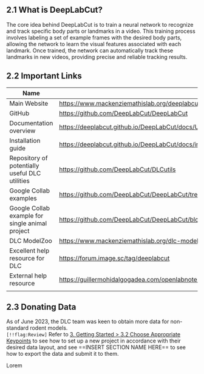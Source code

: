   
  
## 2.1 What is DeepLabCut?  
  
The core idea behind DeepLabCut is to train a neural network to recognize and track specific body parts or landmarks in a video. This training process involves labeling a set of example frames with the desired body parts, allowing the network to learn the visual features associated with each landmark. Once trained, the network can automatically track these landmarks in new videos, providing precise and reliable tracking results.  
  
## 2.2 Important Links  
  
| Name                                            | Link                                                                                                              |  
| ----------------------------------------------- | ----------------------------------------------------------------------------------------------------------------- |  
| Main Website                                    | <https://www.mackenziemathislab.org/deeplabcut-home>                                                              |  
| GitHub                                          | <https://github.com/DeepLabCut/DeepLabCut>                                                                        |  
| Documentation overview                          | <https://deeplabcut.github.io/DeepLabCut/docs/UseOverviewGuide.html>                                              |  
| Installation guide                              | <https://deeplabcut.github.io/DeepLabCut/docs/installation.html>                                                  |  
| Repository of potentially useful DLC utilities  | <https://github.com/DeepLabCut/DLCutils>                                                                          |  
| Google Collab examples                          | <https://github.com/DeepLabCut/DeepLabCut/tree/main/examples/COLAB>                                                 |  
| Google Collab example for single animal project | <https://github.com/DeepLabCut/DeepLabCut/blob/main/examples/COLAB/COLAB_YOURDATA_TrainNetwork_VideoAnalysis.ipynb> |  
| DLC ModelZoo                                    | <https://www.mackenziemathislab.org/dlc-modelzoo>                                                                   |  
| Excellent help resource for DLC            | <https://forum.image.sc/tag/deeplabcut>                                                                             |  
| External help resource                          | <https://guillermohidalgogadea.com/openlabnotebook/refining-your-dlc-model/>                                        |  
|                                                 |                                                                                                                   |  
  
## 2.3 Donating Data  
  
As of June 2023, the DLC team was keen to obtain more data for non-standard rodent models.    
`[!!flag:Review]` Refer to [3. Getting Started > 3.2 Choose Appropriate Keypoints](./3.%20Getting%20Started.md#3.2%20Choose%20Appropriate%20Keypoints) to see how to set up a new project in accordance with their desired data layout, and see ==INSERT SECTION NAME HERE== to see how to export the data and submit it to them.  
  
Lorem  
